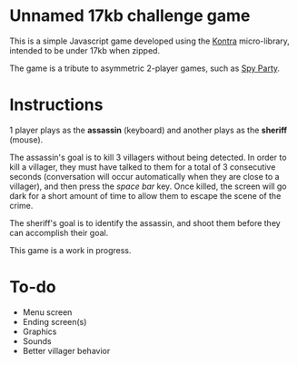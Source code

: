 # Unnamed 17kb challenge game

This is a simple Javascript game developed using the [Kontra](https://straker.github.io/kontra/) micro-library, intended to be under 17kb when zipped.

The game is a tribute to asymmetric 2-player games, such as [Spy Party](http://www.spyparty.com/).

# Instructions

1 player plays as the **assassin** (keyboard) and another plays as the **sheriff** (mouse).

The assassin's goal is to kill 3 villagers without being detected. In order to kill a villager, they must have talked to them for a total of 3 consecutive seconds (conversation will occur automatically when they are close to a villager), and then press the *space bar* key. Once killed, the screen will go dark for a short amount of time to allow them to escape the scene of the crime.

The sheriff's goal is to identify the assassin, and shoot them before they can accomplish their goal.

This game is a work in progress.

# To-do

- Menu screen
- Ending screen(s)
- Graphics
- Sounds
- Better villager behavior
